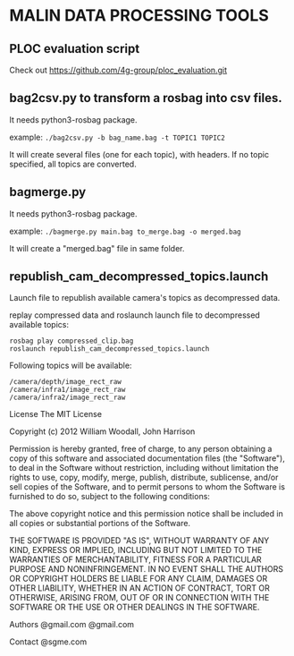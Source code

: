 # MALIN DATA PROCESSING TOOLS

## PLOC evaluation script
Check out https://github.com/4g-group/ploc_evaluation.git

## bag2csv.py to transform a rosbag into csv files.

It needs python3-rosbag package.

example:
`./bag2csv.py -b bag_name.bag -t TOPIC1 TOPIC2`

It will create several files (one for each topic), with headers.
If no topic specified, all topics are converted.

## bagmerge.py

It needs python3-rosbag package.

example:
`./bagmerge.py main.bag to_merge.bag -o merged.bag`

It will create a "merged.bag" file in same folder.

## republish_cam_decompressed_topics.launch 
Launch file to republish available camera's topics as decompressed data.

replay compressed data and roslaunch launch file to decompressed available topics:
```
rosbag play compressed_clip.bag
roslaunch republish_cam_decompressed_topics.launch
```

Following topics will be available:
```
/camera/depth/image_rect_raw
/camera/infra1/image_rect_raw
/camera/infra2/image_rect_raw
```

License
The MIT License

Copyright (c) 2012 William Woodall, John Harrison

Permission is hereby granted, free of charge, to any person obtaining a copy of this software and associated documentation files (the "Software"), to deal in the Software without restriction, including without limitation the rights to use, copy, modify, merge, publish, distribute, sublicense, and/or sell copies of the Software, and to permit persons to whom the Software is furnished to do so, subject to the following conditions:

The above copyright notice and this permission notice shall be included in all copies or substantial portions of the Software.

THE SOFTWARE IS PROVIDED "AS IS", WITHOUT WARRANTY OF ANY KIND, EXPRESS OR IMPLIED, INCLUDING BUT NOT LIMITED TO THE WARRANTIES OF MERCHANTABILITY, FITNESS FOR A PARTICULAR PURPOSE AND NONINFRINGEMENT. IN NO EVENT SHALL THE AUTHORS OR COPYRIGHT HOLDERS BE LIABLE FOR ANY CLAIM, DAMAGES OR OTHER LIABILITY, WHETHER IN AN ACTION OF CONTRACT, TORT OR OTHERWISE, ARISING FROM, OUT OF OR IN CONNECTION WITH THE SOFTWARE OR THE USE OR OTHER DEALINGS IN THE SOFTWARE.

Authors
 @gmail.com  @gmail.com

Contact
 @sgme.com
